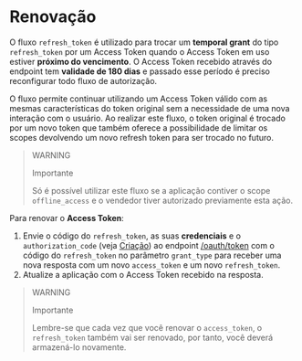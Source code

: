 # Renovação
 
O fluxo `refresh_token` é utilizado para trocar um **temporal grant** do tipo `refresh_token` por um Access Token quando o Access Token em uso estiver **próximo do vencimento**. O Access Token recebido através do endpoint tem **validade de 180 dias** e passado esse período é preciso reconfigurar todo fluxo de autorização.
 
O fluxo permite continuar utilizando um Access Token válido com as mesmas características do token original sem a necessidade de uma nova interação com o usuário. Ao realizar este fluxo, o token original é trocado por um novo token que também oferece a possibilidade de limitar os scopes devolvendo um novo refresh token para ser trocado no futuro.
 
> WARNING
>
> Importante
>
> Só é possível utilizar este fluxo se a aplicação contiver o scope `offline_access` e o vendedor tiver autorizado previamente esta ação.
 
Para renovar o **Access Token**:
 
1. Envie o código do `refresh_token`, as suas **credenciais** e o `authorization_code` (veja [Criação](/developers/pt/guides/additional-content/security/oauth/creation)) ao endpoint [/oauth/token](/developers/pt/reference/oauth/_oauth_token/post) com o código do `refresh_token` no parâmetro `grant_type` para receber uma nova resposta com um novo `access_token` e um novo `refresh_token`.
2. Atualize a aplicação com o Access Token recebido na resposta.
 
> WARNING
>
> Importante
>
> Lembre-se que cada vez que você renovar o `access_token`, o `refresh_token` também vai ser renovado, por tanto, você deverá armazená-lo novamente.